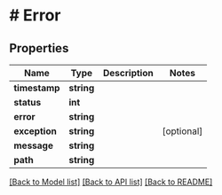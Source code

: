 # # Error

## Properties

Name | Type | Description | Notes
------------ | ------------- | ------------- | -------------
**timestamp** | **string** |  | 
**status** | **int** |  | 
**error** | **string** |  | 
**exception** | **string** |  | [optional] 
**message** | **string** |  | 
**path** | **string** |  | 

[[Back to Model list]](../../README.md#documentation-for-models) [[Back to API list]](../../README.md#documentation-for-api-endpoints) [[Back to README]](../../README.md)


